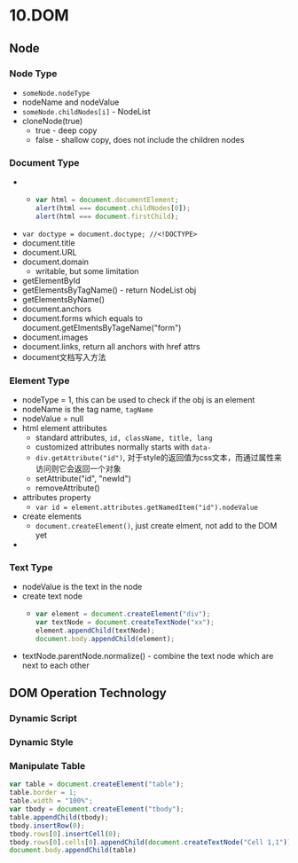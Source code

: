 # 10.DOM

## Node

### Node Type

* `someNode.nodeType`
* nodeName and nodeValue
* `someNode.childNodes[i]` - NodeList
* cloneNode\(true\)
  * true - deep copy
  * false - shallow copy, does not include the children nodes

### Document Type

* * ```javascript
    var html = document.documentElement;
    alert(html === document.childNodes[0]);
    alert(html === document.firstChild);
    ```
* `var doctype = document.doctype; //<!DOCTYPE>`
* document.title
* document.URL
* document.domain
  * writable, but some limitation
* getElementById
* getElementsByTagName\(\) - return NodeList obj
* getElementsByName\(\)
* document.anchors
* document.forms which equals to document.getElmentsByTageName\("form"\)
* document.images
* document.links, return all anchors with href attrs
* document文档写入方法

### Element Type

* nodeType = 1, this can be used to check if the obj is an element
* nodeName is the tag name, `tagName`
* nodeValue = null
* html element attributes
  * standard attributes, `id, className, title, lang`
  * customized attributes normally starts with `data-`
  * `div.getAttribute("id")`, 对于style的返回值为css文本，而通过属性来访问则它会返回一个对象
  * setAttribute\("id", "newId"\)
  * removeAttribute\(\)
* attributes property
  * `var id = element.attributes.getNamedItem("id").nodeValue`
* create elements
  * `document.createElement()`, just create elment, not add to the DOM yet
* ​

### Text Type

* nodeValue is the text in the node
* create text node
  * ```javascript
    var element = document.createElement("div");
    var textNode = document.createTextNode("xx");
    element.appendChild(textNode);
    document.body.appendChild(element);
    ```
* textNode.parentNode.normalize\(\) - combine the text node which are next to each other

## DOM Operation Technology

### Dynamic Script

### Dynamic Style

### Manipulate Table

```javascript
var table = document.createElement("table");
table.border = 1;
table.width = "100%";
var tbody = document.createElement("tbody");
table.appendChild(tbody);
tbody.insertRow(0);
tbody.rows[0].insertCell(0);
tbody.rows[0].cells[0].appendChild(document.createTextNode("Cell 1,1"));
document.body.appendChild(table)
```


